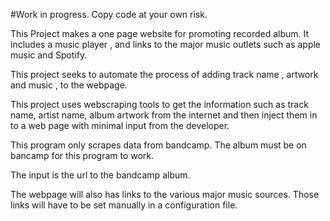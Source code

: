 #Work in progress. Copy code at your own risk.  

This Project makes a one page website for promoting recorded album.  It includes a music player , and links to the major music outlets such as apple music and Spotify.

This project seeks to automate the process of adding track name , artwork and music , to the webpage.

This project uses webscraping tools to get the information such as track name, artist name, album artwork from the internet and then inject them in to a web page with minimal input from the developer.

This program only scrapes data from bandcamp.  The album must be on bancamp for this program to work.

The input is the url to the bandcamp album.

The webpage will also has links to the various major music sources.  Those links will have to be set manually in a configuration file.
